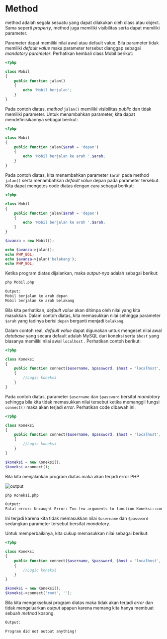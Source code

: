 # Method

method adalah segala sesuatu yang dapat dilakukan oleh class atau object. Sama seperti *property*, method juga memiliki visibilitas serta dapat memiliki parameter. 

Parameter dapat memiliki nilai awal atau default value. Bila parameter tidak memiliki *default value* maka parameter tersebut dianggap sebagai *mandatory parameter*. Perhatikan kembali class Mobil berikut:

```php
<?php

class Mobil
{
	public function jalan()
	{
		echo 'Mobil berjalan';
	}
}
```
Pada contoh diatas, *method* `jalan()` memiliki visibilitas *public* dan tidak memiliki parameter. Untuk menambahkan parameter, kita dapat mendefinisikannya sebagai berikut:

```php
<?php

class Mobil
{
	public function jalan($arah = 'depan')
	{
		echo 'Mobil berjalan ke arah '.$arah;
	}
}
```
Pada contoh diatas, kita menambahkan parameter `$arah` pada method `jalan()` serta menambahkan *default value* depan pada parameter tersebut. Kita dapat mengetes code diatas dengan cara sebagai berikut:

```php
<?php

class Mobil
{
	public function jalan($arah = 'depan')
	{
		echo 'Mobil berjalan ke arah '.$arah;
	}
}

$avanza = new Mobil();

echo $avanza->jalan(); 
echo PHP_EOL;
echo $avanza->jalan('belakang'); 
echo PHP_EOL;
```
Ketika program diatas dijalankan, maka *output-nya* adalah sebagai berikut:

```bash
php Mobil.php

Output:
Mobil berjalan ke arah depan 
Mobil berjalan ke arah belakang
```
Bila kita perhatikan, *default* *value* akan ditimpa oleh nilai yang kita masukkan. Dalam contoh diatas, kita memasukkan nilai sehingga parameter `$arah` yang tadinya berisi `depan` berganti menjadi `belakang`. 

Dalam contoh real, *default* *value* dapat digunakan untuk mengeset nilai awal *database* yang secara default adalah MySQL dari koneksi serta `$host` yang biasanya memiliki nilai awal `localhost` . Perhatikan contoh berikut:

```php
<?php

class Koneksi
{
	public function connect($username, $password, $host = 'localhost', $port = 3306)
	{
		//Logic koneksi
	}
}
```
Pada contoh diatas, parameter `$username` dan `$password` bersifat *mandotory* sehingga bila kita tidak memasukkan nilai tersebut ketika memanggil fungsi `connect()` maka akan terjadi *error*. Perhatikan code dibawah ini:

```php
<?php

class Koneksi
{
	public function connect($username, $password, $host = 'localhost', $port = 3306)
	{
		//Logic koneksi
	}
}

$koneksi = new Koneksi();
$koneksi->connect();
```

Bila kita menjalankan program diatas maka akan terjadi error PHP 

![output](https://i.imgur.com/ATqj0bJ.png)

```bash
php Koneksi.php

Output:
Fatal error: Uncaught Error: Too few arguments to function Koneksi::connect() 0 passed, 2 required in Koneksi.php on line 12
```
Ini terjadi karena kita tidak memasukkan nilai `$username` dan `$password` sedangkan parameter tersebut bersifat *mandatory*. 

Untuk memperbaikinya, kita cukup memasukkan nilai sebagai berikut:

```php
<?php

class Koneksi
{
	public function connect($username, $password, $host = 'localhost', $port = 3306)
	{
		//Logic koneksi
	}
}

$koneksi = new Koneksi();
$koneksi->connect('root', '');
```
Bila kita mengeksekusi program diatas maka tidak akan terjadi *error* dan tidak mengeluarkan *output* apapun karena memang kita hanya membuat sebuah *method* kosong.

```bash
Output:

Program did not output anything!
```